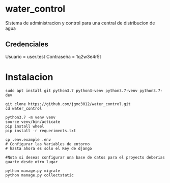 # water_control
Sistema de administracion y control para una central de distribucion de agua

## Credenciales
Usuario = user.test
Contraseña = 1q2w3e4r5t

# Instalacion
```shell
sudo apt install git python3.7 python3-venv python3.7-venv python3.7-dev

git clone https://github.com/jgmc3012/water_control.git
cd water_control

python3.7 -m venv venv
source venv/bin/acticate
pip install wheel
pip install -r requeriments.txt

cp .env.example .env
# Configurar las Variables de entorno
# hasta ahora es solo el Key de django

#Nota si deseas configurar una base de datos para el proyecto deberias guarte desde otro lugar

python manage.py migrate
python manage.py collectstatic
```